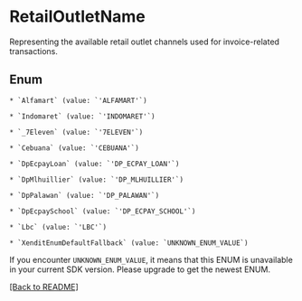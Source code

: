 # RetailOutletName

Representing the available retail outlet channels used for invoice-related transactions.


## Enum


    * `Alfamart` (value: `'ALFAMART'`)

    * `Indomaret` (value: `'INDOMARET'`)

    * `_7Eleven` (value: `'7ELEVEN'`)

    * `Cebuana` (value: `'CEBUANA'`)

    * `DpEcpayLoan` (value: `'DP_ECPAY_LOAN'`)

    * `DpMlhuillier` (value: `'DP_MLHUILLIER'`)

    * `DpPalawan` (value: `'DP_PALAWAN'`)

    * `DpEcpaySchool` (value: `'DP_ECPAY_SCHOOL'`)

    * `Lbc` (value: `'LBC'`)

    * `XenditEnumDefaultFallback` (value: `UNKNOWN_ENUM_VALUE`)

If you encounter `UNKNOWN_ENUM_VALUE`, it means that this ENUM is unavailable in your current SDK version. Please upgrade to get the newest ENUM.


[[Back to README]](../../README.md)